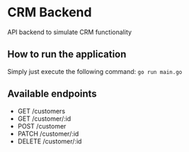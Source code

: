 # CRM Backend
API backend to simulate CRM functionality

## How to run the application
Simply just execute the following command:
`go run main.go`

## Available endpoints
- GET /customers
- GET /customer/:id
- POST /customer
- PATCH /customer/:id
- DELETE /customer/:id